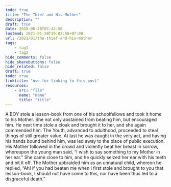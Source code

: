 ```yaml
---
todo: true
title: "The Thief and His Mother"
description: ""
draft: true
date: 2018-06-28T07:42:58
lastmod: 2021-01-20T19:02:56+07:00
url: /2021/01/the-thief-and-his-mother
tags:
    - tag1
    - tag2
hide_comments: false
hide_sharebuttons: false
hide_related: false
draft: true
todo: true
linktitle: "use for linking to this post"
resources:
    - src: "file"
      name: "name"
      title: "title"
---
```


A BOY stole a lesson-book from one of his schoolfellows and took it home to his Mother. She not only abstained from beating him, but encouraged him. He next time stole a cloak and brought it to her, and she again commended him. The Youth, advanced to adulthood, proceeded to steal things of still greater value. At last he was caught in the very act, and having his hands bound behind him, was led away to the place of public execution. His Mother followed in the crowd and violently beat her breast in sorrow, whereupon the young man said, “I wish to say something to my Mother in her ear.” She came close to him, and he quickly seized her ear with his teeth and bit it off. The Mother upbraided him as an unnatural child, whereon he replied, “Ah! if you had beaten me when I first stole and brought to you that lesson-book, I should not have come to this, nor have been thus led to a disgraceful death.”
